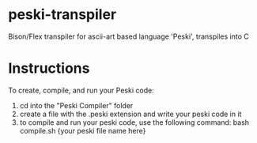 # peski-transpiler
Bison/Flex transpiler for ascii-art based language 'Peski', transpiles into C

# Instructions
To create, compile, and run your Peski code:
1. cd into the "Peski Compiler" folder
2. create a file with the .peski extension and write your peski code in it
3. to compile and run your peski code, use the following command: bash compile.sh {your peski file name here}
